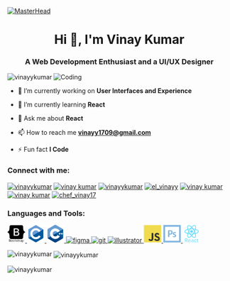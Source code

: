 [![MasterHead](https://i.pinimg.com/originals/78/56/50/7856505a304fcf087d8ae07871273c82.png)](https://rishavchanda.io)
<h1 align="center">Hi 👋, I'm Vinay Kumar</h1>
<h3 align="center">A Web Development Enthusiast and a UI/UX Designer</h3>
<img align="right" alt="Coding" width="400" src="https://cdn.dribble.com/users1162077//screenshots/3848914/programmer.gif">

<p align="left"> <img src="https://komarev.com/ghpvc/?username=vinayykumar&label=Profile%20views&color=0e75b6&style=flat" alt="vinayykumar" /> </p>

- 🔭 I’m currently working on **User Interfaces and Experience**

- 🌱 I’m currently learning **React**

- 💬 Ask me about **React**

- 📫 How to reach me **vinayy1709@gmail.com**

- ⚡ Fun fact **I Code**

<h3 align="left">Connect with me:</h3>
<p align="left">
<a href="https://codepen.io/vinayykumar" target="blank"><img align="center" src="https://raw.githubusercontent.com/rahuldkjain/github-profile-readme-generator/master/src/images/icons/Social/codepen.svg" alt="vinayykumar" height="30" width="40" /></a>
<a href="https://linkedin.com/in/vinay kumar" target="blank"><img align="center" src="https://raw.githubusercontent.com/rahuldkjain/github-profile-readme-generator/master/src/images/icons/Social/linked-in-alt.svg" alt="vinay kumar" height="30" width="40" /></a>
<a href="https://codesandbox.com/vinayykumar" target="blank"><img align="center" src="https://raw.githubusercontent.com/rahuldkjain/github-profile-readme-generator/master/src/images/icons/Social/codesandbox.svg" alt="vinayykumar" height="30" width="40" /></a>
<a href="https://instagram.com/el_vinayy" target="blank"><img align="center" src="https://raw.githubusercontent.com/rahuldkjain/github-profile-readme-generator/master/src/images/icons/Social/instagram.svg" alt="el_vinayy" height="30" width="40" /></a>
<a href="https://dribbble.com/vinay kumar" target="blank"><img align="center" src="https://raw.githubusercontent.com/rahuldkjain/github-profile-readme-generator/master/src/images/icons/Social/dribbble.svg" alt="vinay kumar" height="30" width="40" /></a>
<a href="https://www.behance.net/vinay kumar" target="blank"><img align="center" src="https://raw.githubusercontent.com/rahuldkjain/github-profile-readme-generator/master/src/images/icons/Social/behance.svg" alt="vinay kumar" height="30" width="40" /></a>
<a href="https://www.codechef.com/users/chef_vinay17" target="blank"><img align="center" src="https://cdn.jsdelivr.net/npm/simple-icons@3.1.0/icons/codechef.svg" alt="chef_vinay17" height="30" width="40" /></a>
</p>

<h3 align="left">Languages and Tools:</h3>
<p align="left"> <a href="https://getbootstrap.com" target="_blank" rel="noreferrer"> <img src="https://raw.githubusercontent.com/devicons/devicon/master/icons/bootstrap/bootstrap-plain-wordmark.svg" alt="bootstrap" width="40" height="40"/> </a> <a href="https://www.cprogramming.com/" target="_blank" rel="noreferrer"> <img src="https://raw.githubusercontent.com/devicons/devicon/master/icons/c/c-original.svg" alt="c" width="40" height="40"/> </a> <a href="https://www.w3schools.com/cpp/" target="_blank" rel="noreferrer"> <img src="https://raw.githubusercontent.com/devicons/devicon/master/icons/cplusplus/cplusplus-original.svg" alt="cplusplus" width="40" height="40"/> </a> <a href="https://www.figma.com/" target="_blank" rel="noreferrer"> <img src="https://www.vectorlogo.zone/logos/figma/figma-icon.svg" alt="figma" width="40" height="40"/> </a> <a href="https://git-scm.com/" target="_blank" rel="noreferrer"> <img src="https://www.vectorlogo.zone/logos/git-scm/git-scm-icon.svg" alt="git" width="40" height="40"/> </a> <a href="https://www.adobe.com/in/products/illustrator.html" target="_blank" rel="noreferrer"> <img src="https://www.vectorlogo.zone/logos/adobe_illustrator/adobe_illustrator-icon.svg" alt="illustrator" width="40" height="40"/> </a> <a href="https://developer.mozilla.org/en-US/docs/Web/JavaScript" target="_blank" rel="noreferrer"> <img src="https://raw.githubusercontent.com/devicons/devicon/master/icons/javascript/javascript-original.svg" alt="javascript" width="40" height="40"/> </a> <a href="https://www.photoshop.com/en" target="_blank" rel="noreferrer"> <img src="https://raw.githubusercontent.com/devicons/devicon/master/icons/photoshop/photoshop-line.svg" alt="photoshop" width="40" height="40"/> </a> <a href="https://reactjs.org/" target="_blank" rel="noreferrer"> <img src="https://raw.githubusercontent.com/devicons/devicon/master/icons/react/react-original-wordmark.svg" alt="react" width="40" height="40"/> </a> </p>

<p><img align="left" src="https://github-readme-stats.vercel.app/api/top-langs?username=vinayykumar&show_icons=true&locale=en&layout=compact" alt="vinayykumar" /></p>

<p>&nbsp;<img align="center" src="https://github-readme-stats.vercel.app/api?username=vinayykumar&show_icons=true&locale=en" alt="vinayykumar" /></p>

<p><img align="center" src="https://github-readme-streak-stats.herokuapp.com/?user=vinayykumar&" alt="vinayykumar" /></p>
